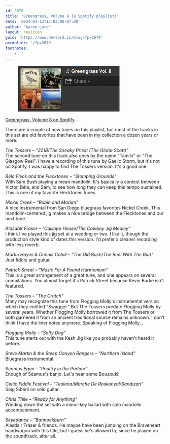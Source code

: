 ```yaml
---
id: 2678
title: 'Greengrass, Volume 8 (a Spotify playlist)'
date: '2024-03-13T17:03:00-07:00'
author: 'Aaron Lord'
layout: revision
guid: 'https://www.devlord.io/blog/?p=2678'
permalink: '/?p=2678'
footnotes:
    - ''
---
```


<!-- wp:image {"align":"left","id":1578,"linkDestination":"custom"} -->
<figure class="wp-block-image alignleft"><a href="_wp_link_placeholder"><img src="/wp-content/uploads/2012/04/greengrass08.png" alt="Greengrass, Volume 8 on Spotify" class="wp-image-1578" title="Greengrass, Volume 8"/></a></figure>
<!-- /wp:image -->

<!-- wp:paragraph -->
<p><a href="http://open.spotify.com/user/1217402077/playlist/11Guf1SfXu47WCZjm7Zql4">Greengrass, Volume 8 on Spotify</a></p>
<!-- /wp:paragraph -->

<!-- wp:paragraph -->
<p>There are a couple of new tunes on this playlist, but most of the tracks in this set are old favorites that have been in my collection a dozen years or more.</p>
<!-- /wp:paragraph -->

<!-- wp:paragraph -->
<p><em>The Tossers – "221B/The Sneaky Priest (The Gloria Scott)"<br></em>The second tune on this track also goes by the name "Tamlin" or "The Glasgow Reel". I have a recording of this tune by Gaelic Storm, but it's not on Spotify. I was happy to find The Tossers version. It's a good one.</p>
<!-- /wp:paragraph -->

<!-- wp:paragraph -->
<p><em>Béla Fleck and the Flecktones – "Stomping Grounds"</em><br>With Sam Bush playing a mean mandolin. It's basically a contest between Victor, Béla, and Sam, to see how long they can keep this tempo sustained. This is one of my favorite Flecktones tunes.</p>
<!-- /wp:paragraph -->

<!-- wp:paragraph -->
<p><em>Nickel Creek – "Robin and Marian"</em><br>A nice instrumental from San Diego bluegrass favorites Nickel Creek. This mandolin-centered jig makes a nice bridge between the Flecktones and our next tune.</p>
<!-- /wp:paragraph -->

<!-- wp:paragraph -->
<p><em>Alasdair Fraser – "Calliope House/The Cowboy Jig Medley"</em><br>I think I've played this jig set at a wedding or two. I like it, though the production style kind of dates this version. I'd prefer a cleaner recording with less reverb.</p>
<!-- /wp:paragraph -->

<!-- wp:paragraph -->
<p><em>Martin Hayes &amp; Dennis Cahill – "The Old Bush/The Reel With The Burl"</em><br>Just fiddle and guitar.</p>
<!-- /wp:paragraph -->

<!-- wp:paragraph -->
<p><em>Patrick Street – "Music For A Found Harmonium"</em><br>This is a great arrangement of a great tune, and one appears on several compilations. You almost forget it's Patrick Street because Kevin Burke isn't featured.</p>
<!-- /wp:paragraph -->

<!-- wp:paragraph -->
<p><em>The Tossers – "The Crutch"</em><br>Many may recognize this tune from Flogging Molly's instrumental version which they entitled "Swagger." But The Tossers predate Flogging Molly by several years. Whether Flogging Molly borrowed it from The Tossers or both garnered it from an ancient traditional source remains unknown. I don't think I have the liner notes anymore. Speaking of Flogging Molly…</p>
<!-- /wp:paragraph -->

<!-- wp:paragraph -->
<p><em>Flogging Molly – "Salty Dog"</em><br>This tune starts out with the Kesh Jig like you probably haven't heard it before.</p>
<!-- /wp:paragraph -->

<!-- wp:paragraph -->
<p><em>Steve Martin &amp; the Steep Canyon Rangers – "Northern Island"</em><br>Bluegrass instrumental.</p>
<!-- /wp:paragraph -->

<!-- wp:paragraph -->
<p><em>Séamus Egan – "Poultry in the Parlour"</em><br>Enough of Séamus's banjo. Let's hear some Bouzouki!</p>
<!-- /wp:paragraph -->

<!-- wp:paragraph -->
<p><em>Celtic Fiddle Festival – "Teolena/Marche De Roskonval/Sandizan"</em><br>Soïg Sibéril on solo guitar.</p>
<!-- /wp:paragraph -->

<!-- wp:paragraph -->
<p><em>Chris Thile – "Ready for Anything"</em><br>Winding down the set with a minor-key ballad with solo mandolin accompaniment.</p>
<!-- /wp:paragraph -->

<!-- wp:paragraph -->
<p><em>Skyedance – "Bannockburn"</em><br>Alasdair Fraser &amp; friends. He maybe have been jumping on the Braveheart bandwagon with this title, but I guess he's allowed to, since he played on the soundtrack, after all.</p>
<!-- /wp:paragraph -->
